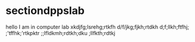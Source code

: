 # sectiondppslab
hello
I am in computer lab
xkdjfg;lsrehg;rtkfh
d/f/jkg;fjkh;rtdkh
d;f;llkh;ftfhj;
;'tffhk;'rtkpktr
;;lfldkmh;rdtkh;dku
;llfkth;rdtkj
